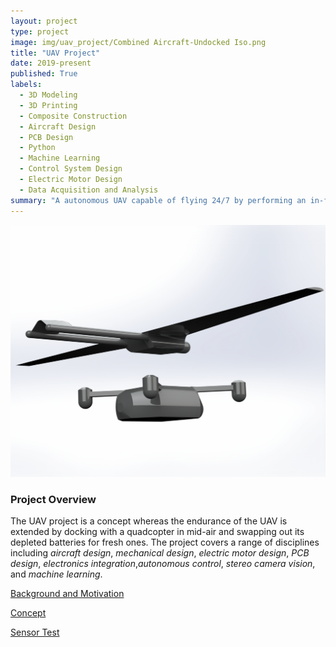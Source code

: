 ```yaml
---
layout: project
type: project
image: img/uav_project/Combined Aircraft-Undocked Iso.png
title: "UAV Project"
date: 2019-present
published: True
labels:
  - 3D Modeling
  - 3D Printing
  - Composite Construction
  - Aircraft Design
  - PCB Design
  - Python
  - Machine Learning
  - Control System Design
  - Electric Motor Design
  - Data Acquisition and Analysis
summary: "A autonomous UAV capable of flying 24/7 by performing an in-flight battery swap with a quadcopter. "
---
```


<img class="img-fluid" src="../img/uav_project/Combined Aircraft-Undocked Iso.png">

<h3>Project Overview</h3>

The UAV project is a concept whereas the endurance of the UAV is extended by docking with a quadcopter in mid-air and swapping out its depleted batteries for fresh ones. The project covers a range of disciplines including <i>aircraft design</i>, <i>mechanical design</i>, <i>electric motor design</i>, <i>PCB design</i>, <i>electronics integration</i>,<i>autonomous control</i>, <i>stereo camera vision</i>, and <i>machine learning</i>. 

<a href="uav_background.html">Background and Motivation</a>

<a href="uav_concepts.html">Concept</a>

<a href="uav_sensor_test.html">Sensor Test</a>

<!-- <a href="magnets.html">Attachment Concepts</a> -->